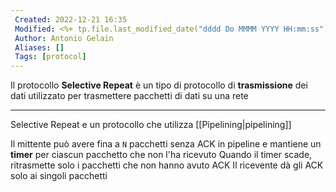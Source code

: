 ```yaml
---
 Created: 2022-12-21 16:35
 Modified: <%+ tp.file.last_modified_date("dddd Do MMMM YYYY HH:mm:ss") %>
 Author: Antonio Gelain
 Aliases: []
 Tags: [protocol]
---
```


Il protocollo **Selective Repeat** è un tipo di protocollo di **trasmissione** dei dati utilizzato per trasmettere pacchetti di dati su una rete

---

Selective Repeat e un protocollo che utilizza [[Pipelining|pipelining]]

Il mittente può avere fina a `N` pacchetti senza ACK in pipeline e mantiene un **timer** per ciascun pacchetto che non l'ha ricevuto
Quando il timer scade, ritrasmette solo i pacchetti che non hanno avuto ACK
Il ricevente dà gli ACK solo ai singoli pacchetti